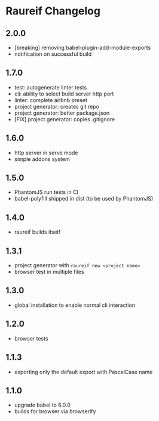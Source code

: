 # Raureif Changelog

## 2.0.0

* [breaking] removing babel-plugin-add-module-exports
* notification on successful build

## 1.7.0

* test: autogenerate linter tests
* cli: ability to select build server http port
* linter: complete airbnb preset
* project generator: creates git repo
* project generator: better package.json
* [FIX] project generator: copies .gitignore

## 1.6.0

* http server in serve mode
* simple addons system

## 1.5.0

* PhantomJS run tests in CI
* babel-polyfill shipped in dist (to be used by PhantomJS)

## 1.4.0

* raureif builds itself

## 1.3.1

* project generator with `raureif new <project name>`
* browser test in multiple files

## 1.3.0

* global installation to enable normal cli interaction

## 1.2.0

* browser tests

## 1.1.3

* exporting only the default export with PascalCase name

## 1.1.0

* upgrade babel to 6.0.0
* builds for browser via browserify
